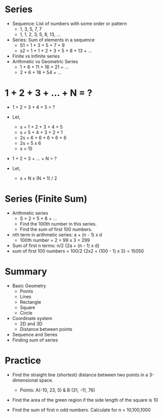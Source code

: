 # Series

- Sequence: List of numbers with some order or pattern
  - 1, 3, 5, 7, 7
  - 1, 1, 2, 3, 5, 8, 13, ...
- Series: Sum of elements in a sequence
  - S1 = 1 + 3 + 5 + 7 + 9
  - s2 = 1 + 1 + 2 + 3 + 5 + 8 + 13 + ...
- Finite vs Infinite series
- Arithmetic vs Geometric Series
  - 1 + 6 + 11 + 16 + 21 + ...
  - 2 + 6 + 18 + 54 + ...

# 1 + 2 + 3 + ... + N = ?

- 1 + 2 + 3 + 4 + 5 = ?
- Let,

  - s = 1 + 2 + 3 + 4 + 5
  - s = 5 + 4 + 3 + 2 + 1
  - 2s = 6 + 6 + 6 + 6 + 6
  - 2s = 5 x 6
  - s = 15

- 1 + 2 + 3 + ... + N = ?
- Let,
  - s = N x (N + 1) / 2

# Series (Finite Sum)

- Arithmetic series
  - S = 2 + 5 + 8 + ...
  - Find the 100th number in this series.
  - Find the sum of first 100 numbers.
- nth term in arithmetic series: a + (n - 1) x d
  - 100th number = 2 + 99 x 3 = 299
- Sum of first n terms: n/2 {2a + (n - 1) x d}
- sum of first 100 numbers = 100/2 {2x2 + (100 - 1) x 3} = 15050

# Summary

- Basic Geometry
  - Points
  - Lines
  - Rectangle
  - Square
  - Circle
- Coordinate system
  - 2D and 3D
  - Distance between points
- Sequence and Series
- Finding sum of series

# Practice

- Find the straight line (shortest) distance between two points in a 3-dimensional space.
  - Points: A(-10, 23, 5) & B (31, -11, 76)
- Find the area of the green region if the side length of the square is 10

- Find the sum of first n odd numbers. Calculate for n = 10,100,1000
